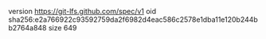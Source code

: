 version https://git-lfs.github.com/spec/v1
oid sha256:e2a766922c93592759da2f6982d4eac586c2578e1dba11e120b244bb2764a848
size 649
